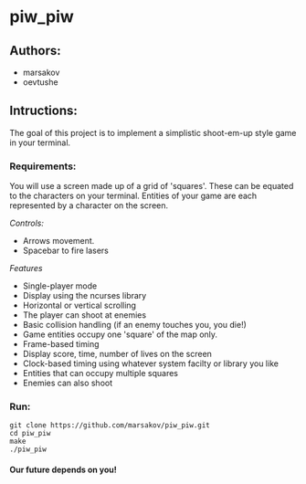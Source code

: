 # piw_piw

## Authors:
* marsakov
* oevtushe

## Intructions:

The goal of this project is to implement a simplistic shoot-em-up
style game in your terminal.

### Requirements:

You will use a screen made up of a grid of 'squares'.
These can be equated to the characters on your terminal.
Entities of your game are each represented by a character on the screen.

*Controls:*

* Arrows movement.
* Spacebar to fire lasers

*Features*
* Single-player mode
* Display using the ncurses library
* Horizontal or vertical scrolling
* The player can shoot at enemies
* Basic collision handling (if an enemy touches you, you die!)
* Game entities occupy one 'square' of the map only.
* Frame-based timing
* Display score, time, number of lives on the screen
* Clock-based timing using whatever system facilty or library you like
* Entities that can occupy multiple squares
* Enemies can also shoot

### Run:

	git clone https://github.com/marsakov/piw_piw.git
	cd piw_piw
	make
	./piw_piw

#### Our future depends on you!
